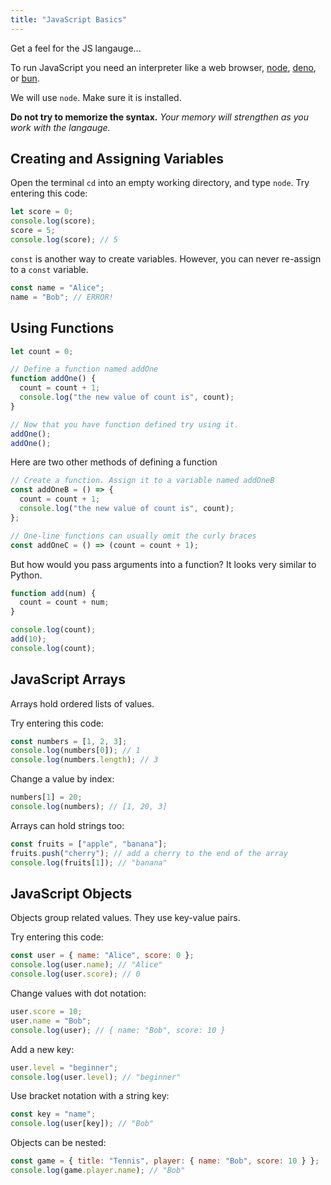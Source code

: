 ```yaml
---
title: "JavaScript Basics"
---
```


Get a feel for the JS langauge...

To run JavaScript you need an interpreter like a web browser, [node](https://nodejs.org/), [deno](https://deno.com/), or [bun](https://bun.sh/).

We will use `node`. Make sure it is installed.

**Do not try to memorize the syntax.** _Your memory will strengthen as you work with the langauge._

## Creating and Assigning Variables

Open the terminal `cd` into an empty working directory, and type `node`. Try
entering this code:

```javascript
let score = 0;
console.log(score);
score = 5;
console.log(score); // 5
```

`const` is another way to create variables. However, you can never re-assign to a `const` variable.

```javascript
const name = "Alice";
name = "Bob"; // ERROR!
```

## Using Functions

```javascript
let count = 0;

// Define a function named addOne
function addOne() {
  count = count + 1;
  console.log("the new value of count is", count);
}

// Now that you have function defined try using it.
addOne();
addOne();
```

Here are two other methods of defining a function

```javascript
// Create a function. Assign it to a variable named addOneB
const addOneB = () => {
  count = count + 1;
  console.log("the new value of count is", count);
};

// One-line functions can usually omit the curly braces
const addOneC = () => (count = count + 1);
```

But how would you pass arguments into a function? It looks very similar to Python.

```javascript
function add(num) {
  count = count + num;
}

console.log(count);
add(10);
console.log(count);
```

## JavaScript Arrays

Arrays hold ordered lists of values.

Try entering this code:

```javascript
const numbers = [1, 2, 3];
console.log(numbers[0]); // 1
console.log(numbers.length); // 3
```

Change a value by index:

```javascript
numbers[1] = 20;
console.log(numbers); // [1, 20, 3]
```

Arrays can hold strings too:

```javascript
const fruits = ["apple", "banana"];
fruits.push("cherry"); // add a cherry to the end of the array
console.log(fruits[1]); // "banana"
```

## JavaScript Objects

Objects group related values. They use key-value pairs.

Try entering this code:

```javascript
const user = { name: "Alice", score: 0 };
console.log(user.name); // "Alice"
console.log(user.score); // 0
```

Change values with dot notation:

```javascript
user.score = 10;
user.name = "Bob";
console.log(user); // { name: "Bob", score: 10 }
```

Add a new key:

```javascript
user.level = "beginner";
console.log(user.level); // "beginner"
```

Use bracket notation with a string key:

```javascript
const key = "name";
console.log(user[key]); // "Bob"
```

Objects can be nested:

```javascript
const game = { title: "Tennis", player: { name: "Bob", score: 10 } };
console.log(game.player.name); // "Bob"
```
